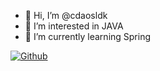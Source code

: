 - 👋 Hi, I’m @cdaosldk
- 👀 I’m interested in JAVA
- 🌱 I’m currently learning Spring

 [![Github](https://www.codenary.co.kr/widget/github/api?username=길가던행자)](https://www.codenary.co.kr/user-profile/detail/길가던행자?github_ride=true&utm_source=github)
  
<!---
cdaosldk/cdaosldk is a ✨ special ✨ repository because its `README.md` (this file) appears on your GitHub profile.
You can click the Preview link to take a look at your changes.
--->
